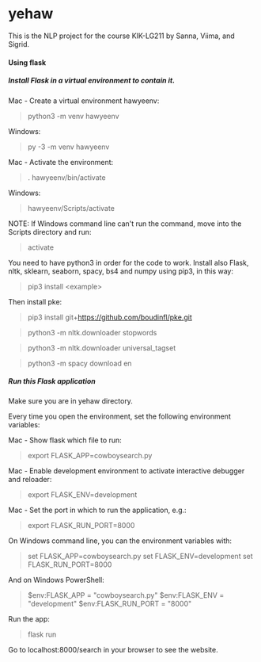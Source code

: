 # yehaw
This is the NLP project for the course KIK-LG211 by Sanna, Viima, and Sigrid. 


#### Using flask
##### Install Flask in a virtual environment to contain it.


Mac - Create a virtual environment hawyeenv:
> python3 -m venv hawyeenv


Windows:
>py -3 -m venv hawyeenv


Mac - Activate the environment:
>. hawyeenv/bin/activate


Windows:
>hawyeenv/Scripts/activate


NOTE: If Windows command line can't run the command, move into the Scripts directory and run:
>activate


You need to have python3 in order for the code to work. Install also Flask, nltk, sklearn, seaborn, spacy, bs4 and numpy using pip3, in this way:
>pip3 install \<example\>


Then install pke:

>pip3 install git+https://github.com/boudinfl/pke.git

>python3 -m nltk.downloader stopwords

>python3 -m nltk.downloader universal_tagset

>python3 -m spacy download en


##### Run this Flask application


Make sure you are in yehaw directory.


Every time you open the environment, set the following environment variables:


Mac - Show flask which file to run:
>export FLASK_APP=cowboysearch.py


Mac - Enable development environment to activate interactive debugger and reloader:
>export FLASK_ENV=development


Mac - Set the port in which to run the application, e.g.:
>export FLASK_RUN_PORT=8000


On Windows command line, you can the environment variables with:
>set FLASK_APP=cowboysearch.py
>set FLASK_ENV=development
>set FLASK_RUN_PORT=8000


And on Windows PowerShell:
>$env:FLASK_APP = "cowboysearch.py"
>$env:FLASK_ENV = "development"
>$env:FLASK_RUN_PORT = "8000"


Run the app:
>flask run


Go to localhost:8000/search in your browser to see the website.
